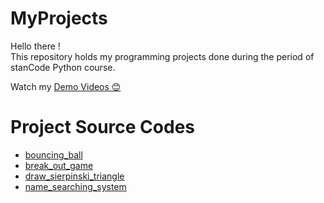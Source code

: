 # MyProjects
Hello there !\
This repository holds my programming projects done during the period of stanCode Python course.

Watch my [Demo Videos 😊](https://drive.google.com/drive/folders/1lXaKwsYmP9DC_TF61Sy8pT_4XIgNqde1?usp=share_link)

# Project Source Codes
* [bouncing_ball](https://github.com/Leahphc/MyProjects/tree/main/MyProject/bouncing_ball)
* [break_out_game](https://github.com/Leahphc/MyProjects/tree/main/MyProject/break_out_game)
* [draw_sierpinski_triangle](https://github.com/Leahphc/MyProjects/tree/main/MyProject/draw_sierpinski_triangle)
* [name_searching_system](https://github.com/Leahphc/MyProjects/tree/main/MyProject/name_searching_system)
